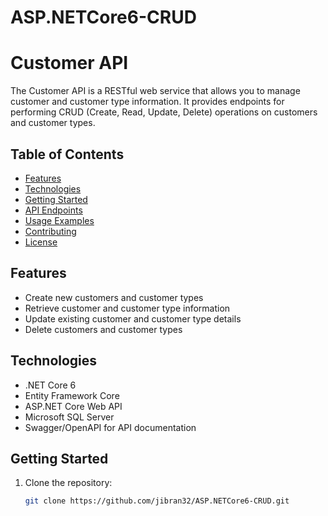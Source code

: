 # ASP.NETCore6-CRUD
# Customer API

The Customer API is a RESTful web service that allows you to manage customer and customer type information. It provides endpoints for performing CRUD (Create, Read, Update, Delete) operations on customers and customer types.

## Table of Contents

- [Features](#features)
- [Technologies](#technologies)
- [Getting Started](#getting-started)
- [API Endpoints](#api-endpoints)
- [Usage Examples](#usage-examples)
- [Contributing](#contributing)
- [License](#license)

## Features

- Create new customers and customer types
- Retrieve customer and customer type information
- Update existing customer and customer type details
- Delete customers and customer types

## Technologies

- .NET Core 6
- Entity Framework Core
- ASP.NET Core Web API
- Microsoft SQL Server
- Swagger/OpenAPI for API documentation

## Getting Started

1. Clone the repository:
   ```sh
   git clone https://github.com/jibran32/ASP.NETCore6-CRUD.git
